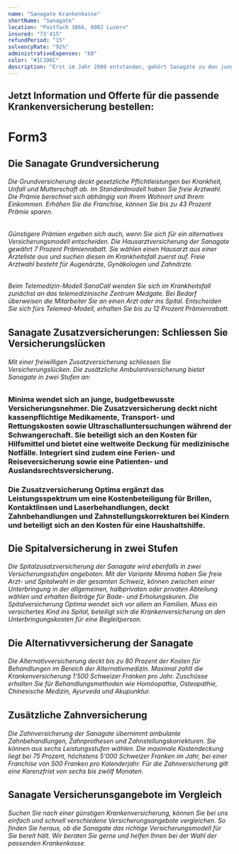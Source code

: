 ```yaml
---
name: "Sanagate Krankenkasse"
shortName: "Sanagate"
location: "Postfach 3866, 6002 Luzern"
insured: "73'415"
refundPeriod: "15"
solvencyRate: "92%"
administrativeExpenses: "68"
color: "#1C1D6C"
description: "Erst im Jahr 2009 entstanden, gehört Sanagate zu den jungen Krankenversicherern in der Schweiz. Die Krankenkasse aus Luzern setzt auf das Online-Geschäft und möchte vor allem jungen Versicherungsnehmern eine preisgünstige Grundversicherung und Zusatzversicherungen anbieten. Der Versicherer ist eine Tochtergesellschaft der CSS-Gruppe und zählt etwa 80'000 Versicherungsnehmer. Hier können Sie die Leistungen und Prämien der Krankenkasse vergleichen."
---
```


## Jetzt Information und Offerte für die passende Krankenversicherung bestellen:

# Form3

## Die Sanagate Grundversicherung

###### Die Grundversicherung deckt gesetzliche Pflichtleistungen bei Krankheit, Unfall und Mutterschaft ab. Im Standardmodell haben Sie freie Arztwahl. Die Prämie berechnet sich abhängig von Ihrem Wohnort und Ihrem Einkommen. Erhöhen Sie die Franchise, können Sie bis zu 43 Prozent Prämie sparen.

###### Günstigere Prämien ergeben sich auch, wenn Sie sich für ein alternatives Versicherungsmodell entscheiden. Die Hausarztversicherung der Sanagate gewährt 7 Prozent Prämienrabatt. Sie wählen einen Hausarzt aus einer Ärzteliste aus und suchen diesen im Krankheitsfall zuerst auf. Freie Arztwahl besteht für Augenärzte, Gynäkologen und Zahnärzte.

###### Beim Telemedizin-Modell SanaCall wenden Sie sich im Krankheitsfall zunächst an das telemedizinische Zentrum Medgate. Bei Bedarf überweisen die Mitarbeiter Sie an einen Arzt oder ins Spital. Entscheiden Sie sich fürs Telemed-Modell, erhalten Sie bis zu 12 Prozent Prämienrabatt.

## Sanagate Zusatzversicherungen: Schliessen Sie Versicherungslücken

###### Mit einer freiwilligen Zusatzversicherung schliessen Sie Versicherungslücken. Die zusätzliche Ambulantversicherung bietet Sanagate in zwei Stufen an:

### Minima wendet sich an junge, budgetbewusste Versicherungsnehmer. Die Zusatzversicherung deckt nicht kassenpflichtige Medikamente, Transport- und Rettungskosten sowie Ultraschalluntersuchungen während der Schwangerschaft. Sie beteiligt sich an den Kosten für Hilfsmittel und bietet eine weltweite Deckung für medizinische Notfälle. Integriert sind zudem eine Ferien- und Reiseversicherung sowie eine Patienten- und Auslandsrechtsversicherung.

### Die Zusatzversicherung Optima ergänzt das Leistungsspektrum um eine Kostenbeteiligung für Brillen, Kontaktlinsen und Laserbehandlungen, deckt Zahnbehandlungen und Zahnstellungskorrekturen bei Kindern und beteiligt sich an den Kosten für eine Haushaltshilfe.

## Die Spitalversicherung in zwei Stufen

###### Die Spitalzusatzversicherung der Sanagate wird ebenfalls in zwei Versicherungsstufen angeboten. Mit der Variante Minima haben Sie freie Arzt- und Spitalwahl in der gesamten Schweiz, können zwischen einer Unterbringung in der allgemeinen, halbprivaten oder privaten Abteilung wählen und erhalten Beiträge für Bade- und Erholungskuren. Die Spitalversicherung Optima wendet sich vor allem an Familien. Muss ein versichertes Kind ins Spital, beteiligt sich die Krankenversicherung an den Unterbringungskosten für eine Begleitperson.

## Die Alternativversicherung der Sanagate

###### Die Alternativversicherung deckt bis zu 80 Prozent der Kosten für Behandlungen im Bereich der Alternativmedizin. Maximal zahlt die Krankenversicherung 1'500 Schweizer Franken pro Jahr. Zuschüsse erhalten Sie für Behandlungsmethoden wie Homöopathie, Osteopathie, Chinesische Medizin, Ayurveda und Akupunktur.

## Zusätzliche Zahnversicherung

###### Die Zahnversicherung der Sanagate übernimmt ambulante Zahnbehandlungen, Zahnprothesen und Zahnstellungskorrekturen. Sie können aus sechs Leistungsstufen wählen. Die maximale Kostendeckung liegt bei 75 Prozent, höchstens 5'000 Schweizer Franken im Jahr, bei einer Franchise von 500 Franken pro Kalenderjahr. Für die Zahnversicherung gilt eine Karenzfrist von sechs bis zwölf Monaten.

## Sanagate Versicherunsgangebote im Vergleich

###### Suchen Sie nach einer günstigen Krankenversicherung, können Sie bei uns einfach und schnell verschiedene Versicherungsangebote vergleichen. So finden Sie heraus, ob die Sanagate das richtige Versicherungsmodell für Sie bereit hält. Wir beraten Sie gerne und helfen Ihnen bei der Wahl der passenden Krankenkasse.
